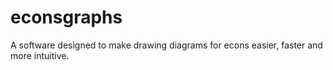 # econsgraphs
A software designed to make drawing diagrams for econs easier, faster and more intuitive.   